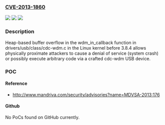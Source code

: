 ### [CVE-2013-1860](https://cve.mitre.org/cgi-bin/cvename.cgi?name=CVE-2013-1860)
![](https://img.shields.io/static/v1?label=Product&message=n%2Fa&color=blue)
![](https://img.shields.io/static/v1?label=Version&message=%3D%20n%2Fa%20&color=brighgreen)
![](https://img.shields.io/static/v1?label=Vulnerability&message=n%2Fa&color=brighgreen)

### Description

Heap-based buffer overflow in the wdm_in_callback function in drivers/usb/class/cdc-wdm.c in the Linux kernel before 3.8.4 allows physically proximate attackers to cause a denial of service (system crash) or possibly execute arbitrary code via a crafted cdc-wdm USB device.

### POC

#### Reference
- http://www.mandriva.com/security/advisories?name=MDVSA-2013:176

#### Github
No PoCs found on GitHub currently.

